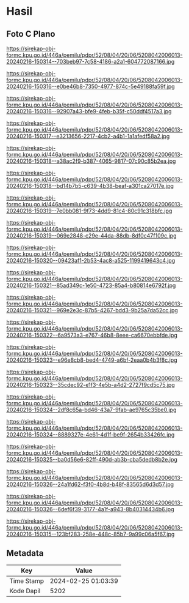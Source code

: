 # Hasil

## Foto C Plano

https://sirekap-obj-formc.kpu.go.id/446a/pemilu/pdpr/52/08/04/20/06/5208042006013-20240216-150314--703beb97-7c58-4186-a2a1-604772087166.jpg

https://sirekap-obj-formc.kpu.go.id/446a/pemilu/pdpr/52/08/04/20/06/5208042006013-20240216-150316--e0be46b8-7350-4977-874c-5e49188fa59f.jpg

https://sirekap-obj-formc.kpu.go.id/446a/pemilu/pdpr/52/08/04/20/06/5208042006013-20240216-150316--92907a43-bfe9-4feb-b35f-c50ddf4517a3.jpg

https://sirekap-obj-formc.kpu.go.id/446a/pemilu/pdpr/52/08/04/20/06/5208042006013-20240216-150317--e3213656-2217-4cb2-a4b1-1a1afedf58a2.jpg

https://sirekap-obj-formc.kpu.go.id/446a/pemilu/pdpr/52/08/04/20/06/5208042006013-20240216-150318--a38ac2f9-b387-4065-9817-07c90c85b2ea.jpg

https://sirekap-obj-formc.kpu.go.id/446a/pemilu/pdpr/52/08/04/20/06/5208042006013-20240216-150318--bd14b7b5-c639-4b38-beaf-a301ca27017e.jpg

https://sirekap-obj-formc.kpu.go.id/446a/pemilu/pdpr/52/08/04/20/06/5208042006013-20240216-150319--7e0bb081-9f73-4dd9-81c4-80c91c318bfc.jpg

https://sirekap-obj-formc.kpu.go.id/446a/pemilu/pdpr/52/08/04/20/06/5208042006013-20240216-150319--069e2848-c29e-44da-88db-8df0c47f109c.jpg

https://sirekap-obj-formc.kpu.go.id/446a/pemilu/pdpr/52/08/04/20/06/5208042006013-20240216-150320--09423af1-2b53-4ac8-a525-1199419643c4.jpg

https://sirekap-obj-formc.kpu.go.id/446a/pemilu/pdpr/52/08/04/20/06/5208042006013-20240216-150321--85ad349c-1e50-4723-85a4-b80814e6792f.jpg

https://sirekap-obj-formc.kpu.go.id/446a/pemilu/pdpr/52/08/04/20/06/5208042006013-20240216-150321--969e2e3c-87b5-4267-bdd3-9b25a7da52cc.jpg

https://sirekap-obj-formc.kpu.go.id/446a/pemilu/pdpr/52/08/04/20/06/5208042006013-20240216-150322--6a9573a3-e767-46b8-8eee-ca6670ebbfde.jpg

https://sirekap-obj-formc.kpu.go.id/446a/pemilu/pdpr/52/08/04/20/06/5208042006013-20240216-150323--e96e8cb8-bed4-4749-a6bf-2eaa0b4b3f8c.jpg

https://sirekap-obj-formc.kpu.go.id/446a/pemilu/pdpr/52/08/04/20/06/5208042006013-20240216-150323--35cdec92-e1f3-4e5b-a4d2-2727f9cd5c75.jpg

https://sirekap-obj-formc.kpu.go.id/446a/pemilu/pdpr/52/08/04/20/06/5208042006013-20240216-150324--2df8c65a-bd46-43a7-9fab-ae9765c35be0.jpg

https://sirekap-obj-formc.kpu.go.id/446a/pemilu/pdpr/52/08/04/20/06/5208042006013-20240216-150324--8889327e-4e61-4d1f-be9f-2654b33426fc.jpg

https://sirekap-obj-formc.kpu.go.id/446a/pemilu/pdpr/52/08/04/20/06/5208042006013-20240216-150325--ba0d56e6-82ff-490d-ab3b-cba5dedb8b2e.jpg

https://sirekap-obj-formc.kpu.go.id/446a/pemilu/pdpr/52/08/04/20/06/5208042006013-20240216-150326--24a1fd62-f3f0-4b8d-b48f-83565d6d3d57.jpg

https://sirekap-obj-formc.kpu.go.id/446a/pemilu/pdpr/52/08/04/20/06/5208042006013-20240216-150326--6def6f39-3177-4a1f-a943-8b40314434b6.jpg

https://sirekap-obj-formc.kpu.go.id/446a/pemilu/pdpr/52/08/04/20/06/5208042006013-20240216-150315--123bf283-258e-448c-85b7-9a99c06a5f67.jpg


## Metadata

| Key        | Value               |
| ---------- | ------------------- |
| Time Stamp | 2024-02-25 01:03:39 |
| Kode Dapil | 5202                |




